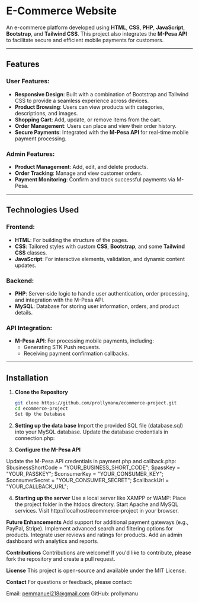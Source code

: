 # E-Commerce Website

An e-commerce platform developed using **HTML**, **CSS**, **PHP**, **JavaScript**, **Bootstrap**, and **Tailwind CSS**. This project also integrates the **M-Pesa API** to facilitate secure and efficient mobile payments for customers.

---

## Features

### User Features:
- **Responsive Design**: Built with a combination of Bootstrap and Tailwind CSS to provide a seamless experience across devices.
- **Product Browsing**: Users can view products with categories, descriptions, and images.
- **Shopping Cart**: Add, update, or remove items from the cart.
- **Order Management**: Users can place and view their order history.
- **Secure Payments**: Integrated with the **M-Pesa API** for real-time mobile payment processing.

### Admin Features:
- **Product Management**: Add, edit, and delete products.
- **Order Tracking**: Manage and view customer orders.
- **Payment Monitoring**: Confirm and track successful payments via M-Pesa.

---

## Technologies Used

### Frontend:
- **HTML**: For building the structure of the pages.
- **CSS**: Tailored styles with custom **CSS**, **Bootstrap**, and some **Tailwind CSS** classes.
- **JavaScript**: For interactive elements, validation, and dynamic content updates.

### Backend:
- **PHP**: Server-side logic to handle user authentication, order processing, and integration with the M-Pesa API.
- **MySQL**: Database for storing user information, orders, and product details.

### API Integration:
- **M-Pesa API**: For processing mobile payments, including:
  - Generating STK Push requests.
  - Receiving payment confirmation callbacks.

---

## Installation

1. **Clone the Repository**
   ```bash
   git clone https://github.com/prollymanu/ecommerce-project.git
   cd ecommerce-project
   Set Up the Database
2. **Setting up the data base**
Import the provided SQL file (database.sql) into your MySQL database.
Update the database credentials in connection.php:

3. **Configure the M-Pesa API**

Update the M-Pesa API credentials in payment.php and callback.php:
$businessShortCode = "YOUR_BUSINESS_SHORT_CODE";
$passKey = "YOUR_PASSKEY";
$consumerKey = "YOUR_CONSUMER_KEY";
$consumerSecret = "YOUR_CONSUMER_SECRET";
$callbackUrl = "YOUR_CALLBACK_URL";

4. **Starting up the server**
 Use a local server like XAMPP or WAMP:
Place the project folder in the htdocs directory.
Start Apache and MySQL services.
Visit http://localhost/ecommerce-project in your browser.

**Future Enhancements**
Add support for additional payment gateways (e.g., PayPal, Stripe).
Implement advanced search and filtering options for products.
Integrate user reviews and ratings for products.
Add an admin dashboard with analytics and reports.

**Contributions**
Contributions are welcome! If you'd like to contribute, please fork the repository and create a pull request.

**License**
This project is open-source and available under the MIT License.

**Contact**
For questions or feedback, please contact:

Email: pemmanuel218@gmail.com
GitHub: prollymanu
